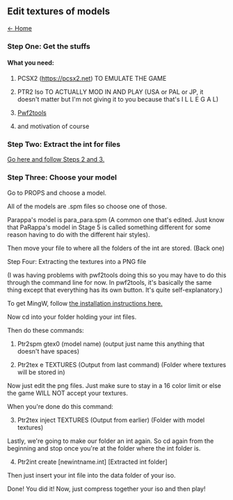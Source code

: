## Edit textures of models

[← Home](https://ptrguide.github.io)

### Step One: Get the stuffs

#### What you need:

1. PCSX2 (https://pcsx2.net) TO EMULATE THE GAME

2. PTR2 Iso TO ACTUALLY MOD IN AND PLAY (USA or PAL or JP, it doesn't matter but I'm not giving it to you because that's I L L E G A L)

3. [Pwf2tools](http://ptrguide.github.io/pwf2tools-v9.zip)

4. and motivation of course
 
### Step Two: Extract the int for files

[Go here and follow Steps 2 and 3.](https://ptrguide.github.io/easy-custom-files-into-int-files)
 
### Step Three: Choose your model

Go to PROPS and choose a model.

All of the models are .spm files so choose one of those.

Parappa's model is para_para.spm (A common one that's edited.  Just know that PaRappa's model in Stage 5 is called something different 
for some reason having to do with the different hair styles).

Then move your file to where all the folders of the int are stored. (Back one)
 
Step Four: Extracting the textures into a PNG file

(I was having problems with pwf2tools doing this so you may have to do this through the command line for now. In pwf2tools, it's basically the same thing except that everything has its own button. It's quite self-explanatory.)

To get MingW, follow [the installation instructions here.](https://mgrich.github.io/html/ptr2tools)

Now cd into your folder holding your int files.

Then do these commands:

1. Ptr2spm gtex0 (model name) (output just name this anything that doesn't have spaces)

2. Ptr2tex e TEXTURES (Output from last command) (Folder where textures will be stored in)

Now just edit the png files.  Just make sure to stay in a 16 color limit or else the game WILL NOT accept your textures.

When you're done do this command:

3. Ptr2tex inject TEXTURES (Output from earlier) (Folder with model textures)

Lastly, we're going to make our folder an int again.  So cd again from the beginning and stop once you're at the folder where the int folder is.

4. Ptr2int create [newintname.int] [Extracted int folder]

Then just insert your int file into the data folder of your iso.

Done! You did it! Now, just compress together your iso and then play!
